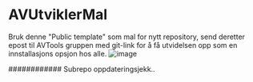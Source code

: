 # AVUtviklerMal
Bruk denne "Public template" som mal for nytt repository, send deretter epost til AVTools gruppen med git-link for å få utvidelsen opp som
en innstallasjons opsjon hos alle.
![image](https://user-images.githubusercontent.com/17022677/133424207-1fdf8f6b-ce42-4950-841c-ffef405dcec5.png)

############
Subrepo oppdateringsjekk..
